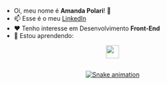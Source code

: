 <!---
<div align="center">
  <h3>Oi, meu nome é Amanda Polari! 🌼</h3>
  <hr>
  <p>📫 Esse é o meu <a href="https://www.linkedin.com/in/amandapolari/" target="_blank">LinkedIn</a></p>
  <p>❤️ Tenho interesse em Desenvolvimento <strong>Front-End</strong></p>
  <p>🌱 Estou aprendendo:</p>
</div>
--->

- Oi, meu nome é **Amanda Polari**! 🌼 
- 📫 Esse é o meu <a href="https://www.linkedin.com/in/amandapolari/" target="_blank">LinkedIn</a>
- ❤️ Tenho interesse em Desenvolvimento **Front-End**
- 🌱 Estou aprendendo:

<p align="center">
  <a href="https://skillicons.dev">
    <img src="https://skillicons.dev/icons?i=html,css,js,git,github,figma,jest,firebase,react,nextjs,styledcomponents" style="height: 30px;"/>
  </a>
</p>

<!---
<img align="right" alt="gif animado" height="210" style="border-radius:50px;" src="https://nadiaakter.com/wp-content/uploads/2022/09/601014116770475.6068beff4640a.gif">
--->
  ##
 <!--- 
<div align="center"> 
  <a href="https://instagram.com/amanda.polari" target="_blank"><img src="https://img.shields.io/badge/-Instagram-%23E4405F?style=for-the-badge&logo=instagram&logoColor=white" target="_blank"></a>
  <a href="https://www.linkedin.com/in/amandapolari" target="_blank"><img src="https://img.shields.io/badge/-LinkedIn-%230077B5?style=for-the-badge&logo=linkedin&logoColor=white" target="_blank"></a> 
--->

<div align="center"> 

[![Snake animation](https://github.com/amandapolari/amandapolari/blob/output/github-contribution-grid-snake.svg)](url)

</div>

</div>

<!---
amandapolari/amandapolari is a ✨ special ✨ repository because its `README.md` (this file) appears on your GitHub profile.
You can click the Preview link to take a look at your changes.
--->
